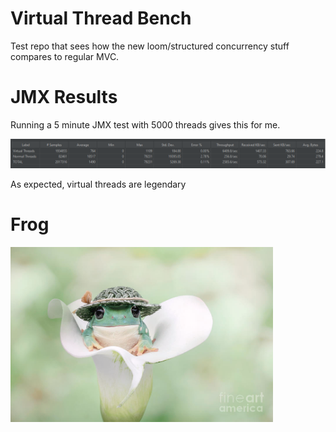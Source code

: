 # Virtual Thread Bench

Test repo that sees how the new loom/structured concurrency stuff compares to regular MVC.


 # JMX Results

Running a 5 minute JMX test with 5000 threads gives this for me.

<img src="summary.PNG">

As expected, virtual threads are legendary

 # Frog
 
<img src="image.png" width="420">



